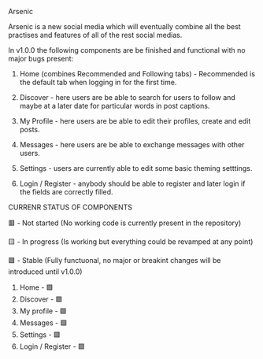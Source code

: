 Arsenic

Arsenic is a new social media which will eventually combine all the best practises and features of all of the rest social medias.



In v1.0.0 the following components are be finished and functional with no major bugs present:

1) Home (combines Recommended and Following tabs) - Recommended is the default tab when logging in for the first time.

2) Discover - here users are be able to search for users to follow and maybe at a later date for particular words in post captions.

3) My Profile - here users are be able to edit their profiles, create and edit posts.

4) Messages - here users are be able to exchange messages with other users.

5) Settings - users are currently able to edit some basic theming setttings.

6) Login / Register - anybody should be able to register and later login if the fields are correctly filled.



CURRENR STATUS OF COMPONENTS

🟥 - Not started (No working code is currently present in the repository)

🟨 - In progress (Is working but everything could be revamped at any point)

🟩 - Stable (Fully functuonal, no major or breakint changes will be introduced until v1.0.0)

1) Home - 🟩
2) Discover - 🟩
3) My profile - 🟩
4) Messages - 🟩
5) Settings - 🟩
6) Login / Register - 🟩
